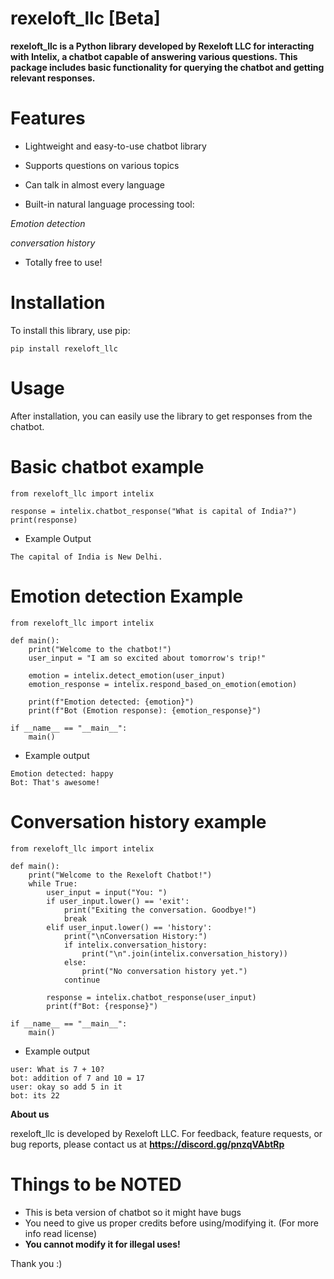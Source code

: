 # rexeloft_llc [Beta]

**rexeloft_llc is a Python library developed by Rexeloft LLC for interacting with Intelix, a chatbot capable of answering various questions. This package includes basic functionality for querying the chatbot and getting relevant responses.**

# Features

- Lightweight and easy-to-use chatbot library

- Supports questions on various topics

- Can talk in almost every language

- Built-in natural language processing tool:

*Emotion detection*

*conversation history*

- Totally free to use!


# Installation

To install this library, use pip:

```
pip install rexeloft_llc
```

# Usage

After installation, you can easily use the library to get responses from the chatbot.

# Basic chatbot example

```
from rexeloft_llc import intelix

response = intelix.chatbot_response("What is capital of India?")
print(response)
```

- Example Output

```
The capital of India is New Delhi.
```

# Emotion detection Example 

```
from rexeloft_llc import intelix

def main():
    print("Welcome to the chatbot!")
    user_input = "I am so excited about tomorrow's trip!"
    
    emotion = intelix.detect_emotion(user_input)
    emotion_response = intelix.respond_based_on_emotion(emotion)
    
    print(f"Emotion detected: {emotion}")
    print(f"Bot (Emotion response): {emotion_response}")

if __name__ == "__main__":
    main()
```

- Example output
  
```
Emotion detected: happy
Bot: That's awesome!
```

# Conversation history example

```
from rexeloft_llc import intelix

def main():
    print("Welcome to the Rexeloft Chatbot!")
    while True:
        user_input = input("You: ")
        if user_input.lower() == 'exit':
            print("Exiting the conversation. Goodbye!")
            break
        elif user_input.lower() == 'history':
            print("\nConversation History:")
            if intelix.conversation_history:
                print("\n".join(intelix.conversation_history))
            else:
                print("No conversation history yet.")
            continue

        response = intelix.chatbot_response(user_input)
        print(f"Bot: {response}")

if __name__ == "__main__":
    main()
```

- Example output
  
```
user: What is 7 + 10?
bot: addition of 7 and 10 = 17
user: okay so add 5 in it
bot: its 22
```

**About us**

rexeloft_llc is developed by Rexeloft LLC. For feedback, feature requests, or bug reports, please contact us at **https://discord.gg/pnzqVAbtRp**

# Things to be NOTED

- This is beta version of chatbot so it might have bugs
- You need to give us proper credits before using/modifying it. (For more info read license)
- **You cannot modify it for illegal uses!**

Thank you :)